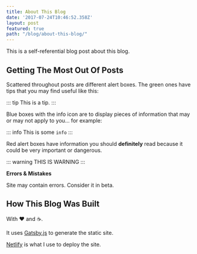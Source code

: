 ```yaml
---
title: About This Blog
date: '2017-07-24T10:46:52.358Z'
layout: post
featured: true
path: "/blog/about-this-blog/"
---
```


This is a self-referential blog post about this blog.

## Getting The Most Out Of Posts

Scattered throughout posts are different alert boxes.  The green ones have
tips that you may find useful like this:

::: tip
This is a tip.
:::

Blue boxes with the info icon are to display pieces of information that may or
may not apply to you... for example:

::: info
This is some `info`
:::

Red alert boxes have information you should **definitely** read because it could
be very important or dangerous.

::: warning
THIS IS WARNING
:::

**Errors & Mistakes** 

Site may contain errors. Consider it in beta.


## How This Blog Was Built

With :heart: and :coffee:. 

It uses [Gatsby.js](https://github.com/gatsbyjs/gatsby) to generate the static site.  

[Netlify](https://www.netlify.com/) is what I use to deploy the site.


 
